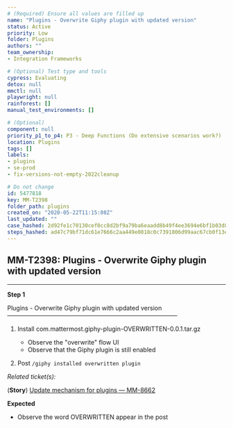 ```yaml
---
# (Required) Ensure all values are filled up
name: "Plugins - Overwrite Giphy plugin with updated version"
status: Active
priority: Low
folder: Plugins
authors: ""
team_ownership: 
- Integration Frameworks

# (Optional) Test type and tools
cypress: Evaluating
detox: null
mmctl: null
playwright: null
rainforest: []
manual_test_environments: []

# (Optional)
component: null
priority_p1_to_p4: P3 - Deep Functions (Do extensive scenarios work?)
location: Plugins
tags: []
labels: 
- plugins
- se-prod
- fix-versions-not-empty-2022cleanup

# Do not change
id: 5477818
key: MM-T2398
folder_path: plugins
created_on: "2020-05-22T11:15:08Z"
last_updated: ""
case_hashed: 2d92fe1c70130cef0cc8d2bf9a79ba6eaadd8b49f4ee3694e6bf1b03d8e5ca208443f07e99b4efce5444cd0eed5badf5
steps_hashed: ad47c79bf71dc61e7666c2aa449e0818c0c7391806d99aac67cb0f13ea44adb71b3845865b18e6453f4137489126323c
---
```


## MM-T2398: Plugins - Overwrite Giphy plugin with updated version

---

**Step 1**

Plugins - Overwrite Giphy plugin with updated version\
————————————————————————————

1. Install com.mattermost.giphy-plugin-OVERWRITTEN-0.0.1.tar.gz

   - Observe the "overwrite" flow UI
   - Observe that the Giphy plugin is still enabled

2. Post `/giphy installed overwritten plugin`

_Related ticket(s):_

(**Story**) [Update mechanism for plugins — MM-8662](https://mattermost.atlassian.net/browse/MM-8662)

**Expected**

- Observe the word OVERWRITTEN appear in the post
